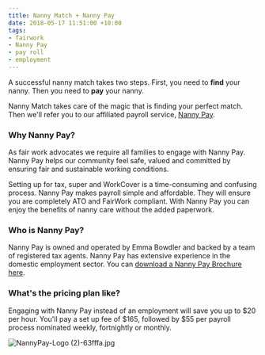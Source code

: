 ```yaml
---
title: Nanny Match + Nanny Pay
date: 2018-05-17 11:51:00 +10:00
tags:
- fairwork
- Nanny Pay
- pay roll
- employment
---
```


A successful nanny match takes two steps. First, you need to **find** your nanny. Then you need to **pay** your nanny. 

Nanny Match takes care of the magic that is finding your perfect match. Then we'll refer you to our affiliated payroll service, [Nanny Pay](https://www.singletouchpayrollaustralia.com.au/industry/nanny-pay-household-staff).

### Why Nanny Pay?
As fair work advocates we require all families to engage with Nanny Pay. Nanny Pay helps our community feel safe, valued and committed by ensuring fair and sustainable working conditions.  

Setting up for tax, super and WorkCover is a time-consuming and confusing process. Nanny Pay makes payroll simple and affordable. They will ensure you are completely ATO and FairWork compliant. With Nanny Pay you can enjoy the benefits of nanny care without the added paperwork. 

### Who is Nanny Pay?
Nanny Pay is owned and operated by Emma Bowdler and backed by a team of registered tax agents. Nanny Pay has extensive experience in the domestic employment sector. You can [download a Nanny Pay Brochure here](https://www.singletouchpayrollaustralia.com.au/industry/nanny-pay-household-staff).

### What's the pricing plan like?  
Engaging with Nanny Pay instead of an employment will save you up to $20 per hour. You'll pay a set up fee of $165, followed by $55 per payroll process nominated weekly, fortnightly or monthly.

![NannyPay-Logo (2)-63fffa.jpg](/uploads/NannyPay-Logo%20(2)-63fffa.jpg)
